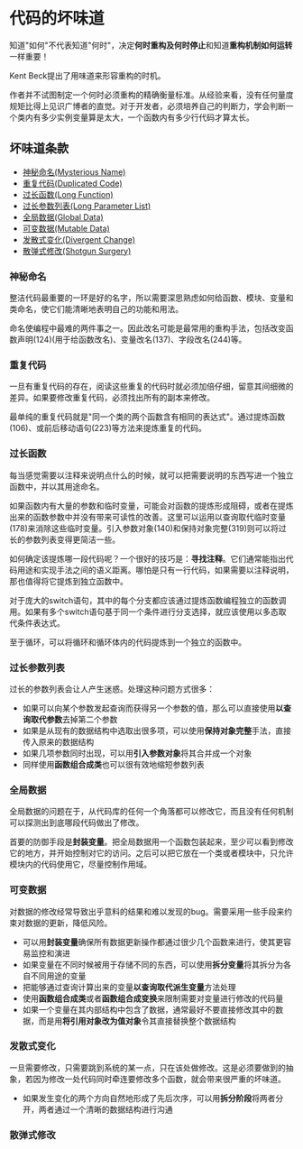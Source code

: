 # 代码的坏味道

知道"如何"不代表知道"何时"，决定**何时重构及何时停止**和知道**重构机制如何运转**一样重要！

Kent Beck提出了用味道来形容重构的时机。

作者并不试图制定一个何时必须重构的精确衡量标准。从经验来看，没有任何量度规矩比得上见识广博者的直觉。对于开发者，必须培养自己的判断力，学会判断一个类内有多少实例变量算是太大，一个函数内有多少行代码才算太长。

## 坏味道条款

- [神秘命名(Mysterious Name)](#神秘命名)
- [重复代码(Duplicated Code)](#重复代码)
- [过长函数(Long Function)](#过长函数)
- [过长参数列表(Long Parameter List)](#过长参数列表)
- [全局数据(Global Data)](全局数据)
- [可变数据(Mutable Data)](可变数据)
- [发散式变化(Divergent Change)](发散式变化)
- [散弹式修改(Shotgun Surgery)](散弹式修改)

### 神秘命名

整洁代码最重要的一环是好的名字，所以需要深思熟虑如何给函数、模块、变量和类命名，使它们能清晰地表明自己的功能和用法。

命名使编程中最难的两件事之一。因此改名可能是最常用的重构手法，包括改变函数声明(124)(用于给函数改名)、变量改名(137)、字段改名(244)等。

### 重复代码

一旦有重复代码的存在，阅读这些重复的代码时就必须加倍仔细，留意其间细微的差异。如果要修改重复代码，必须找出所有的副本来修改。

最单纯的重复代码就是"同一个类的两个函数含有相同的表达式"。通过提炼函数(106)、或前后移动语句(223)等方法来提炼重复的代码。

### 过长函数

每当感觉需要以注释来说明点什么的时候，就可以把需要说明的东西写进一个独立函数中，并以其用途命名。

如果函数内有大量的参数和临时变量，可能会对函数的提炼形成阻碍，或者在提炼出来的函数参数中并没有带来可读性的改善。这里可以运用以查询取代临时变量(178)来消除这些临时变量。引入参数对象(140)和保持对象完整(319)则可以将过长的参数列表变得更简洁一些。

如何确定该提炼哪一段代码呢？一个很好的技巧是：**寻找注释**。它们通常能指出代码用途和实现手法之间的语义距离。哪怕是只有一行代码，如果需要以注释说明，那也值得将它提炼到独立函数中。

对于庞大的switch语句，其中的每个分支都应该通过提炼函数编程独立的函数调用。如果有多个switch语句基于同一个条件进行分支选择，就应该使用以多态取代条件表达式。

至于循环，可以将循环和循环体内的代码提炼到一个独立的函数中。

### 过长参数列表

过长的参数列表会让人产生迷惑。处理这种问题方式很多：

- 如果可以向某个参数发起查询而获得另一个参数的值，那么可以直接使用**以查询取代参数**去掉第二个参数
- 如果是从现有的数据结构中选取出很多项，可以使用**保持对象完整**手法，直接传入原来的数据结构
- 如果几项参数同时出现，可以用**引入参数对象**将其合并成一个对象
- 同样使用**函数组合成类**也可以很有效地缩短参数列表

### 全局数据

全局数据的问题在于，从代码库的任何一个角落都可以修改它，而且没有任何机制可以探测出到底哪段代码做出了修改。

首要的防御手段是**封装变量**。把全局数据用一个函数包装起来，至少可以看到修改它的地方，并开始控制对它的访问。之后可以把它放在一个类或者模块中，只允许模块内的代码使用它，尽量控制作用域。

### 可变数据

对数据的修改经常导致出乎意料的结果和难以发现的bug。需要采用一些手段来约束对数据的更新，降低风险。

- 可以用**封装变量**确保所有数据更新操作都通过很少几个函数来进行，使其更容易监控和演进
- 如果变量在不同时候被用于存储不同的东西，可以使用**拆分变量**将其拆分为各自不同用途的变量
- 把能够通过查询计算出来的变量**以查询取代派生变量**方法处理
- 使用**函数组合成类**或者**函数组合成变换**来限制需要对变量进行修改的代码量
- 如果一个变量在其内部结构中包含了数据，通常最好不要直接修改其中的数据，而是用**将引用对象改为值对象**令其直接替换整个数据结构

### 发散式变化

一旦需要修改，只需要跳到系统的某一点，只在该处做修改。这是必须要做到的抽象，若因为修改一处代码同时牵连要修改多个函数，就会带来很严重的坏味道。

- 如果发生变化的两个方向自然地形成了先后次序，可以用**拆分阶段**将两者分开，两者通过一个清晰的数据结构进行沟通

### 散弹式修改

